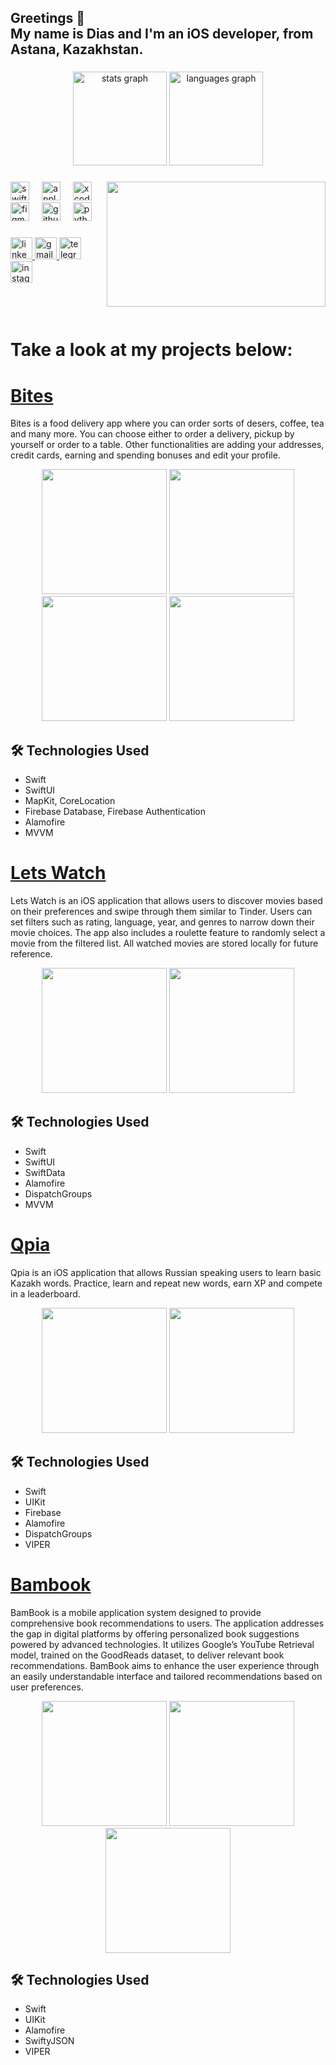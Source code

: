 <h2 align="left">Greetings 👋<br> My name is Dias and I'm an iOS developer, from Astana, Kazakhstan.</h2>

###

<div align="center">
  <img src="https://github-readme-stats.vercel.app/api?username=dias-btt&hide_title=false&hide_rank=false&show_icons=true&include_all_commits=true&count_private=true&disable_animations=false&theme=dracula&locale=en&hide_border=false" height="150" alt="stats graph"  />
  <img src="https://github-readme-stats.vercel.app/api/top-langs?username=dias-btt&locale=en&hide_title=false&layout=compact&card_width=320&langs_count=5&theme=dracula&hide_border=false" height="150" alt="languages graph"  />
</div>

###

<img align="right" width="350" height="200" src="https://user-images.githubusercontent.com/74038190/212750155-3ceddfbd-19d3-40a3-87af-8d329c8323c4.gif"/>

###

<div align="left">
  <img src="https://cdn.jsdelivr.net/gh/devicons/devicon/icons/swift/swift-original.svg" height="30" alt="swift logo"  />
  <img width="12" />
  <img src="https://cdn.jsdelivr.net/gh/devicons/devicon/icons/apple/apple-original.svg" height="30" alt="apple logo"  />
  <img width="12" />
  <img src="https://cdn.jsdelivr.net/gh/devicons/devicon/icons/xcode/xcode-original.svg" height="30" alt="xcode logo"  />
  <img width="12" />
  <img src="https://cdn.jsdelivr.net/gh/devicons/devicon/icons/figma/figma-original.svg" height="30" alt="figma logo"  />
  <img width="12" />
  <img src="https://cdn.jsdelivr.net/gh/devicons/devicon/icons/github/github-original.svg" height="30" alt="github logo"  />
  <img width="12" />
  <img src="https://cdn.jsdelivr.net/gh/devicons/devicon/icons/python/python-original.svg" height="30" alt="python logo"  />
</div>

###

<div align="left">
  <a href="https://www.linkedin.com/in/dias-saiynov-884a911a7/" target="_blank">
    <img src="https://img.shields.io/static/v1?message=LinkedIn&logo=linkedin&label=&color=0077B5&logoColor=white&labelColor=&style=for-the-badge" height="35" alt="linkedin logo"  />
  </a>
  <a href="https://mail.google.com/mail/?view=cm&fs=1&to=dias.saiynov@alumni.nu.edu.kz" target="_blank">
    <img src="https://img.shields.io/static/v1?message=Gmail&logo=gmail&label=&color=D14836&logoColor=white&labelColor=&style=for-the-badge" height="35" alt="gmail logo"  />
  </a>
  <a href="https://t.me/dsaiynov" target="_blank">
    <img src="https://img.shields.io/static/v1?message=Telegram&logo=telegram&label=&color=2CA5E0&logoColor=white&labelColor=&style=for-the-badge" height="35" alt="telegram logo"  />
  </a>
  <a href="https://www.instagram.com/sdiesz/" target="_blank">
    <img src="https://img.shields.io/static/v1?message=Instagram&logo=instagram&label=&color=E4405F&logoColor=white&labelColor=&style=for-the-badge" height="35" alt="instagram logo"  />
  </a>
</div>
<br>
<br>
<br>

<div>
  <h1 align="left"> Take a look at my projects below: </h1>
</div>

# [Bites](https://github.com/dias-btt/Bites)
Bites is a food delivery app where you can order sorts of desers, coffee, tea and many more. You can choose either to order a delivery, pickup by yourself or order to a table. Other functionalities are adding your addresses, credit cards, earning and spending bonuses and edit your profile.

<p align="center">
<img src="https://github.com/dias-btt/Bites/assets/69670999/6ab714bd-00f8-4567-9494-ddcff0110e6b", width="200"/>
<img src="https://github.com/dias-btt/Bites/assets/69670999/d3ecc92b-744c-4f67-84ff-db67212ef08d", width="200"/>
<img src="https://github.com/dias-btt/Bites/assets/69670999/abb08a55-f7aa-4f8c-9f20-f8cf815376c3", width="200"/>
<img src="https://github.com/dias-btt/Bites/assets/69670999/cf05a02a-4440-4d67-9435-342c858127ab", width="200"/>
</p>

## 🛠 Technologies Used
- Swift
- SwiftUI
- MapKit, CoreLocation
- Firebase Database, Firebase Authentication
- Alamofire
- MVVM

# [Lets Watch](https://github.com/dias-btt/Let-sWatch)
Lets Watch is an iOS application that allows users to discover movies based on their preferences and swipe through them similar to Tinder. Users can set filters such as rating, language, year, and genres to narrow down their movie choices. The app also includes a roulette feature to randomly select a movie from the filtered list. All watched movies are stored locally for future reference.

<p align="center">
<img src="https://github.com/dias-btt/Let-sWatch/assets/69670999/c661e1b1-f36c-40a4-8d5f-df8f92fa50af", width="200"/>
<img src="https://github.com/dias-btt/Let-sWatch/assets/69670999/21de0d8b-ce07-4eb5-a909-254010485bff", width="200"/>
</p>

## 🛠 Technologies Used
- Swift
- SwiftUI
- SwiftData
- Alamofire
- DispatchGroups
- MVVM

# [Qpia](https://apps.apple.com/kz/app/qpia-%D1%83%D1%80%D0%BE%D0%BA%D0%B8-%D0%BA%D0%B0%D0%B7%D0%B0%D1%85%D1%81%D0%BA%D0%BE%D0%B3%D0%BE-%D1%8F%D0%B7%D1%8B%D0%BA%D0%B0/id6473245345)
Qpia is an iOS application that allows Russian speaking users to learn basic Kazakh words. Practice, learn and repeat new words, earn XP and compete in a leaderboard.

<p align="center">
<img src="https://github.com/dias-btt/Bambook/assets/69670999/a6d2416f-76b7-45ff-ac03-2e62fe4ecdc9", width="200"/>
<img src="https://github.com/dias-btt/Bambook/assets/69670999/4276ebf2-f9b0-47b6-bced-a4150645ff2f", width="200"/>
</p>

## 🛠 Technologies Used
- Swift
- UIKit
- Firebase
- Alamofire
- DispatchGroups
- VIPER

# [Bambook](https://github.com/dias-btt/Bambook)
BamBook is a mobile application system designed to provide comprehensive book recommendations to users. The application addresses the gap in digital platforms by offering personalized book suggestions powered by advanced technologies. It utilizes Google’s YouTube Retrieval model, trained on the GoodReads dataset, to deliver relevant book recommendations. BamBook aims to enhance the user experience through an easily understandable interface and tailored recommendations based on user preferences.

<p align="center">
<img src="https://github.com/dias-btt/Bambook/assets/69670999/7c3ab498-db07-4d2a-bf8e-166247d68711", width="200"/>
<img src="https://github.com/dias-btt/Bambook/assets/69670999/d84b0aca-4f63-40a4-a813-b343f1e0d68d", width="200"/>
<img src="https://github.com/dias-btt/Bambook/assets/69670999/eb01e417-c7df-4be1-92e3-437c2b43a622", width="200"/>
</p>

## 🛠 Technologies Used
- Swift
- UIKit
- Alamofire
- SwiftyJSON
- VIPER

